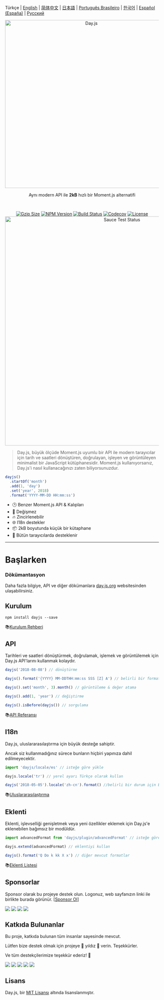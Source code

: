 Türkçe | [English](../../README.md) | [简体中文](../zh-cn/README.zh-CN.md) | [日本語](../ja/README-ja.md) | [Português Brasileiro](../pt-br/README-pt-br.md) | [한국어](../ko/README-ko.md) | [Español (España)](../es-es/README-es-es.md) | [Русский](../ru/README-ru.md)

<p align="center"><a href="https://day.js.org/" target="_blank" rel="noopener noreferrer"><img width="550"
                                                                             src="https://user-images.githubusercontent.com/17680888/39081119-3057bbe2-456e-11e8-862c-646133ad4b43.png"
                                                                             alt="Day.js"></a></p>
<p align="center">Aynı modern API ile <b>2kB</b> hızlı bir Moment.js alternatifi</p>
<br>
<p align="center">
    <a href="https://unpkg.com/dayjs/dayjs.min.js"><img
            src="https://img.badgesize.io/https://unpkg.com/dayjs/dayjs.min.js?compression=gzip&style=flat-square"
            alt="Gzip Size"></a>
    <a href="https://www.npmjs.com/package/dayjs"><img src="https://img.shields.io/npm/v/dayjs.svg?style=flat-square&colorB=51C838"
                                                       alt="NPM Version"></a>
    <a href="https://travis-ci.org/iamkun/dayjs"><img
            src="https://img.shields.io/travis/iamkun/dayjs/master.svg?style=flat-square" alt="Build Status"></a>
    <a href="https://codecov.io/gh/iamkun/dayjs"><img
            src="https://img.shields.io/codecov/c/github/iamkun/dayjs/master.svg?style=flat-square" alt="Codecov"></a>
    <a href="https://github.com/iamkun/dayjs/blob/master/LICENSE"><img
            src="https://img.shields.io/badge/license-MIT-brightgreen.svg?style=flat-square" alt="License"></a>
    <br>
    <a href="https://saucelabs.com/u/dayjs">
        <img width="750" src="https://user-images.githubusercontent.com/17680888/40040137-8e3323a6-584b-11e8-9dba-bbe577ee8a7b.png" alt="Sauce Test Status">
    </a>
</p>

> Day.js, büyük ölçüde Moment.js uyumlu bir API ile modern tarayıcılar için tarih ve saatleri dönüştüren, doğrulayan, işleyen ve görüntüleyen minimalist bir JavaScript kütüphanesidir. Moment.js kullanıyorsanız, Day.js'i nasıl kullanacağınızı zaten biliyorsunuzdur.

```js
dayjs()
  .startOf('month')
  .add(1, 'day')
  .set('year', 2018)
  .format('YYYY-MM-DD HH:mm:ss')
```

- 🕒 Benzer Moment.js API & Kalıpları
- 💪 Değişmez
- 🔥 Zincirlenebilir
- 🌐 I18n destekler
- 📦 2kB boyutunda küçük bir kütaphane
- 👫 Bütün tarayıcılarda desteklenir

---

# Başlarken

### Dökümantasyon

Daha fazla bilgiye, API ve diğer dökümanlara [day.js.org](https://day.js.org/) websitesinden ulaşabilirsiniz.

## Kurulum

```console
npm install dayjs --save
```

📚[Kurulum Rehberi](https://day.js.org/docs/en/installation/installation)

## API

Tarihleri ve saatleri dönüştürmek, doğrulamak, işlemek ve görüntülemek için Day.js API'larını kullanmak kolaydır.

```javascript
dayjs('2018-08-08') // dönüştürme

dayjs().format('{YYYY} MM-DDTHH:mm:ss SSS [Z] A') // belirli bir formatta görüntüleme

dayjs().set('month', 3).month() // görüntüleme & değer atama

dayjs().add(1, 'year') // değiştirme

dayjs().isBefore(dayjs()) // sorgulama
```

📚[API Referansı](https://day.js.org/docs/en/parse/parse)

## I18n

Day.js, uluslararasılaştırma için büyük desteğe sahiptir.

Ancak siz kullanmadığınız sürece bunların hiçbiri yapınıza dahil edilmeyecektir.

```javascript
import 'dayjs/locale/es' // isteğe göre yükle

dayjs.locale('tr') // yerel ayarı Türkçe olarak kullan

dayjs('2018-05-05').locale('zh-cn').format() //belirli bir durum için Basitleştirilmiş Çince formatında görüntüleme
```

📚[Uluslararasılaştırma](https://day.js.org/docs/en/i18n/i18n)

## Eklenti

Eklenti, işlevselliği genişletmek veya yeni özellikler eklemek için Day.js'e eklenebilen bağımsız bir modüldür.

```javascript
import advancedFormat from 'dayjs/plugin/advancedFormat' // isteğe göre yükle

dayjs.extend(advancedFormat) // eklentiyi kullan

dayjs().format('Q Do k kk X x') // diğer mevcut formatlar
```

📚[Eklenti Listesi](https://day.js.org/docs/en/plugin/plugin)

## Sponsorlar

Sponsor olarak bu projeye destek olun. Logonuz, web sayfanızın linki ile birlikte burada görünür. [[Sponsor Ol](https://opencollective.com/dayjs#sponsor)]

<a href="https://opencollective.com/dayjs/sponsor/0/website" target="_blank"><img src="https://opencollective.com/dayjs/sponsor/0/avatar.svg"></a>
<a href="https://opencollective.com/dayjs/sponsor/1/website" target="_blank"><img src="https://opencollective.com/dayjs/sponsor/1/avatar.svg"></a>
<a href="https://opencollective.com/dayjs/sponsor/2/website" target="_blank"><img src="https://opencollective.com/dayjs/sponsor/2/avatar.svg"></a>
<a href="https://opencollective.com/dayjs/sponsor/3/website" target="_blank"><img src="https://opencollective.com/dayjs/sponsor/3/avatar.svg"></a>

## Katkıda Bulunanlar

Bu proje, katkıda bulunan tüm insanlar sayesinde mevcut.

Lütfen bize destek olmak için projeye 💖 yıldız 💖 verin. Teşekkürler.

Ve tüm destekçilerimize teşekkür ederiz! 🙏

<a href="https://opencollective.com/dayjs/backer/0/website?requireActive=false" target="_blank"><img src="https://opencollective.com/dayjs/backer/0/avatar.svg?requireActive=false"></a>
<a href="https://opencollective.com/dayjs/backer/1/website?requireActive=false" target="_blank"><img src="https://opencollective.com/dayjs/backer/1/avatar.svg?requireActive=false"></a>
<a href="https://opencollective.com/dayjs/backer/2/website?requireActive=false" target="_blank"><img src="https://opencollective.com/dayjs/backer/2/avatar.svg?requireActive=false"></a>
<a href="https://opencollective.com/dayjs/backer/3/website?requireActive=false" target="_blank"><img src="https://opencollective.com/dayjs/backer/3/avatar.svg?requireActive=false"></a>
<a href="https://opencollective.com/dayjs#backers" target="_blank"><img src="https://opencollective.com/dayjs/contributors.svg?width=890" /></a>

## Lisans

Day.js, bir [MIT Lisansı](../../LICENSE) altında lisanslanmıştır.
